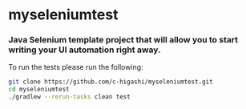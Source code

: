 # myseleniumtest

### Java Selenium template project that will allow you to start writing your UI automation right away.


To run the tests please run the following:
```bash
git clone https://github.com/c-higashi/myseleniumtest.git
cd myseleniumtest
./gradlew --rerun-tasks clean test
```

